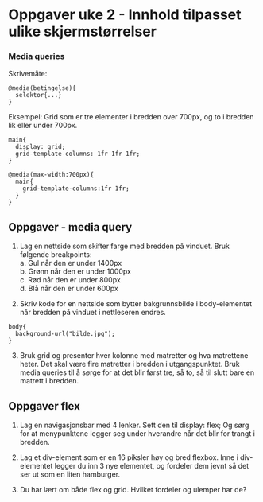 # Oppgaver uke 2 - Innhold tilpasset ulike skjermstørrelser

### Media queries
Skrivemåte:  
```
@media(betingelse){
  selektor{...}
}
```

Eksempel:
Grid som er tre elementer i bredden over 700px, og to i bredden lik eller under 700px.

```
main{
  display: grid;
  grid-template-columns: 1fr 1fr 1fr;
}

@media(max-width:700px){
  main{
    grid-template-columns:1fr 1fr;
  }
}

```

## Oppgaver - media query
1. Lag en nettside som skifter farge med bredden på vinduet. Bruk følgende breakpoints:  
  a. Gul når den er under 1400px  
  b. Grønn når den er under 1000px  
  c. Rød når den er under 800px  
  d. Blå når den er under 600px  

2. Skriv kode for en nettside som bytter bakgrunnsbilde i body-elementet når bredden på vinduet i nettleseren endres.
```
body{
  background-url("bilde.jpg");
}
```

3. Bruk grid og presenter hver kolonne med matretter og hva matrettene heter. Det skal være fire matretter i bredden i utgangspunktet. Bruk media queries til å sørge for at det blir først tre, så to, så til slutt bare en matrett i bredden.  

## Oppgaver flex
1. Lag en navigasjonsbar med 4 lenker. Sett den til display: flex; Og sørg for at menypunktene legger seg under hverandre når det blir for trangt i bredden.  

2. Lag et div-element som er en 16 piksler høy og bred flexbox. Inne i div-elementet legger du inn 3 nye elementet, og fordeler dem jevnt så det ser ut som en liten hamburger.  

3. Du har lært om både flex og grid. Hvilket fordeler og ulemper har de?
